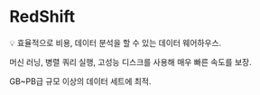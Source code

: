 # RedShift

<aside>
💡 효율적으로 비용, 데이터 분석을 할 수 있는 데이터 웨어하우스.

머신 러닝, 병렬 쿼리 실행, 고성능 디스크를 사용해 매우 빠른 속도를 보장.

GB~PB급 규모 이상의 데이터 세트에 최적.

</aside>